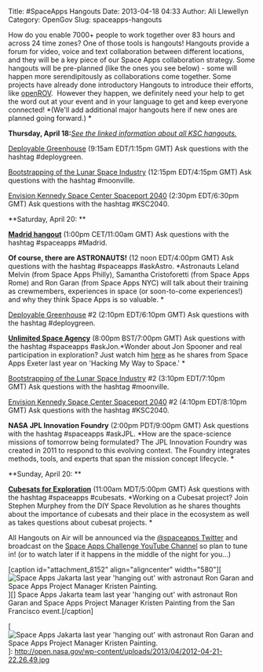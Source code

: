 Title: #SpaceApps Hangouts
Date: 2013-04-18 04:33
Author: Ali Llewellyn
Category: OpenGov
Slug: spaceapps-hangouts

How do you enable 7000+ people to work together over 83 hours and across
24 time zones? One of those tools is hangouts! Hangouts provide a forum
for video, voice and text collaboration between different locations, and
they will be a key piece of our Space Apps collaboration strategy. Some
hangouts will be pre-planned (like the ones you see below) - some will
happen more serendipitously as collaborations come together. Some
projects have already done introductory Hangouts to introduce their
efforts, like [openROV][].  However they happen, we definitely need your
help to get the word out at your event and in your language to get and
keep everyone connected! *(We'll add additional major hangouts here if
new ones are planned going forward.) *

**Thursday, April 18:**[*See the linked information about all KSC
hangouts.*][]

[Deployable Greenhouse][*See the linked information about all KSC
hangouts.*] (9:15am EDT/1:15pm GMT) Ask questions with the hashtag
\#deploygreen.

[Bootstrapping of the Lunar Space Industry][*See the linked information
about all KSC hangouts.*] (12:15pm EDT/4:15pm GMT) Ask questions with
the hashtag \#moonville.

[Envision Kennedy Space Center Spaceport 2040][*See the linked
information about all KSC hangouts.*] (2:30pm EDT/6:30pm GMT) Ask
questions with the hashtag \#KSC2040.

**Saturday, April 20: **

**[Madrid hangout][]** (1:00pm CET/11:00am GMT) Ask questions with the
hashtag \#spaceapps \#Madrid.

**Of course, there are ASTRONAUTS!** (12 noon EDT/4:00pm GMT) Ask
questions with the hashtag \#spaceapps \#askAstro. *Astronauts Leland
Melvin (from Space Apps Philly), Samantha Cristoforetti (from Space Apps
Rome) and Ron Garan (from Space Apps NYC) will talk about their training
as crewmembers, experiences in space (or soon-to-come experiences!) and
why they think Space Apps is so valuable. *

[Deployable Greenhouse][*See the linked information about all KSC
hangouts.*] \#2 (2:10pm EDT/6:10pm GMT) Ask questions with the hashtag
\#deploygreen.

**[Unlimited Space Agency][]** (8:00pm BST/7:00pm GMT) Ask questions
with the hashtag \#spaceapps \#askJon.*Wonder about Jon Spooner and real
participation in exploration? Just watch him [here][] as he shares from
Space Apps Exeter last year on 'Hacking My Way to Space.' *

[Bootstrapping of the Lunar Space Industry][*See the linked information
about all KSC hangouts.*] \#2 (3:10pm EDT/7:10pm GMT) Ask questions with
the hashtag \#moonville.

[Envision Kennedy Space Center Spaceport 2040][*See the linked
information about all KSC hangouts.*] \#2 (4:10pm EDT/8:10pm GMT) Ask
questions with the hashtag \#KSC2040.

**NASA JPL Innovation Foundry** (2:00pm PDT/9:00pm GMT) Ask questions
with the hashtag \#spaceapps \#askJPL. *How are the space-science
missions of tomorrow being formulated? The JPL Innovation Foundry was
created in 2011 to respond to this evolving context. The Foundry
integrates methods, tools, and experts that span the mission concept
lifecycle. *

**Sunday, April 20: **

[**Cubesats for Exploration**][] (11:00am MDT/5:00pm GMT) Ask questions
with the hashtag \#spaceapps \#cubesats. *Working on a Cubesat project?
Join Stephen Murphey from the DIY Space Revolution as he shares thoughts
about the importance of cubesats and their place in the ecosystem as
well as takes questions about cubesat projects. *

All Hangouts on Air will be announced via the [@spaceapps Twitter][] and
broadcast on the [Space Apps Challenge YouTube Channel][] so plan to
tune in! (or to watch later if it happens in the middle of the night for
you...)

[caption id="attachment\_8152" align="aligncenter" width="580"][![Space
Apps Jakarta last year 'hanging out' with astronaut Ron Garan and Space
Apps Project Manager Kristen Painting.][]][] Space Apps Jakarta team
last year 'hanging out' with astronaut Ron Garan and Space Apps Project
Manager Kristen Painting from the San Francisco event.[/caption]

  [openROV]: http://www.youtube.com/watch?feature=player_embedded&v=b91CcuttprY
  [*See the linked information about all KSC hangouts.*]: http://spaceappsksc.tumblr.com/post/48175986892/google-hangouts-for-ksc-challenges
  [Madrid hangout]: https://plus.google.com/115615919709971341694/posts
  [Unlimited Space Agency]: http://unsa.org.uk/
  [here]: http://vimeo.com/40770410
  [**Cubesats for Exploration**]: http://stephenmurphey.com/
  [@spaceapps Twitter]: https://twitter.com/spaceapps
  [Space Apps Challenge YouTube Channel]: http://www.youtube.com/user/AppsChallenge
  [Space Apps Jakarta last year 'hanging out' with astronaut Ron Garan
  and Space Apps Project Manager Kristen Painting.]: http://open.nasa.gov/wp-content/uploads/2013/04/2012-04-21-22.26.49-1024x764.jpg
  [![Space Apps Jakarta last year 'hanging out' with astronaut Ron Garan
  and Space Apps Project Manager Kristen Painting.][]]: http://open.nasa.gov/wp-content/uploads/2013/04/2012-04-21-22.26.49.jpg
